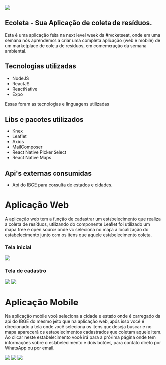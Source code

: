 <img src="./readme_img/Capa.png" />
<h2 styles="text-align: center">Ecoleta - Sua Aplicação de coleta de resíduos.</h2>
<p>
    Esta é uma aplicação feita na next level week da #rocketseat, onde em uma semana nós aprendemos
    a criar uma completa aplicação (web e mobile) de um marketplace de coleta de resíduos, em comemoração
    da semana ambiental.
</p>
<h2>Tecnologias utilizadas</h2>
<ul>
    <li>NodeJS</li>
    <li>ReactJS</li>
    <li>ReactNative</li>
    <li>Expo</li>
</ul>
<p>Essas foram as tecnologias e linguagens utilizadas</p>
<h2>Libs e pacotes utilizados</h2>
<ul>
    <li>Knex</li>
    <li>Leaflet</li>
    <li>Axios</li>
    <li>MailComposer</li>
    <li>React Native Picker Select</li>
    <li>React Native Maps</li>
</ul>
<h2>Api's externas consumidas</h2>
<ul>
    <li>Api do IBGE para consulta de estados e cidades.</li>
</ul>
<h1>Aplicação Web</h1>
<p> 
    A aplicação web tem a função de cadastrar um estabelecimento que 
    realiza a coleta de resíduos, utilizando do componente Leaflet foi
    utilizado um mapa free e open source onde vc seleciona no mapa a
    localização do estabelecimento junto com os itens que aquele estabelecimento
    coleta.
</p>
<h3>Tela inicial</h3>
<img src="./readme_img/home_web.PNG" />
<h3>Tela de cadastro</h3>
<img src="./readme_img/web_create_1.PNG" />
<img src="./readme_img/web_create_2.PNG" />
<h1>Aplicação Mobile</h1>
<p>
    Na aplicação mobile você seleciona a cidade e estado onde é carregado da api do IBGE
    do mesmo jeito que na aplicação web, após isso você é direcionado a tela onde
    você seleciona os itens que deseja buscar e no mapa aparecerá os estabelecimentos 
    cadastrados que coletam aquele item. Ao clicar neste estabelecimento você irá para a 
    próxima página onde tem informações sobre o estabelecimento e dois botões, para contato 
    direto por WhatsApp ou por email.
</p>
<img src="./readme_img/Inicio.png" >
<img src="./readme_img/Home.png" >
<img src="./readme_img/Detalhes.png" >